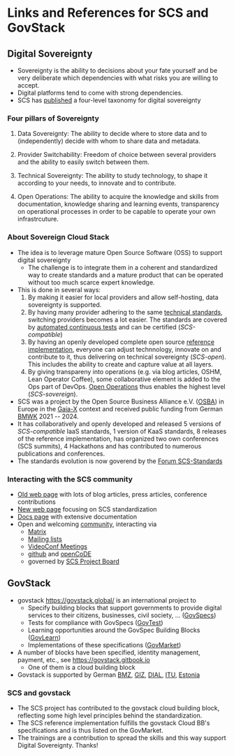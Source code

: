 # Links and References for SCS and GovStack

## Digital Sovereignty

* Sovereignty is the ability to decisions about your fate yourself and be very
  deliberate which dependencies with what risks you are willing to accept.
* Digital platforms tend to come with strong dependencies.
* SCS has
  [published](https://the-report.cloud/why-digital-sovereignty-is-more-than-mere-legal-compliance/)
  a four-level taxonomy for digital sovereignty

### Four pillars of Sovereignty

1. Data Sovereignty: The ability to decide where to store data and to (independently)
   decide with whom to share data and metadata.

2. Provider Switchability: Freedom of choice between several providers and
   the ability to easily switch between them.

3. Technical Sovereignty: The ability to study technology, to shape it according
   to your needs, to innovate and to contribute.

4. Open Operations: The ability to acquire the knowledge and skills from
   documentation, knowledge sharing and learning events, transparency on
   operational processes in order to be capable to operate your own
   infrastrcuture.

### About Sovereign Cloud Stack
* The idea is to leverage mature Open Source Software (OSS) to support digital sovereignty
    - The challenge is to integrate them in a coherent and standardized way to create
      standards and a mature product that can be operated without too much scarce expert knowledge.
* This is done in several ways:
    1. By making it easier for local providers and allow self-hosting, data sovereignty is supported.
    2. By having many provider adhering to the same [technical standards](https://docs.scs.community/standards), switching providers becomes a lot easier. The standards are covered by [automated continuous tests](https://github.com/SovereignCloudStack/standards/Tests/) and can be certified (*SCS-compatible*)
    3. By having an openly developed complete open source [reference implementation](https://docs.scs.community/docs/category/releases), everyone
       can adjust technnology, innovate on and contribute to it, thus delivering on technical sovereignty (*SCS-open*). This includes the ability to create and capture value at all layers.
    4. By giving transpareny into operations (e.g. via blog articles, OSHM, Lean Operator Coffee),
       some collaborative element is added to the Ops part of DevOps. [Open Operations](https://openoperations.org/) thus enables the highest level (*SCS-sovereign*).
* SCS was a project by the Open Source Business Alliance e.V. ([OSBA](https://osb-alliance.de/)) in Europe in the [Gaia-X](https://gaia-x.eu/) context and received public funding from German [BMWK](https://bmwk.bund.de/) 2021 -- 2024.
* It has collaboratively and openly developed and released 5 versions of *SCS-compatible* IaaS standards,
  1 version of KaaS standards, 8 releases of the reference implementation, has organized two own conferences (SCS summits), 4 Hackathons and has contributed to numerous publications and conferences.
* The standards evolution is now goverend by the [Forum SCS-Standards](https://sovereigncloudstack.org/)

### Interacting with the SCS community
* [Old web page](https://scs.community/) with lots of blog articles, press articles, conference contributions
* [New web page](https://sovereigncloudstack.org/) focusing on SCS standardization
* [Docs page](https://docs.scs.community/) with extensive documentation
* Open and welcoming [community](https://docs.scs.community/community), interacting via
    - [Matrix](https://matrix.to/#/#scs-community:matrix.org)
    - [Mailing lists](https://scs.sovereignit.de/mailman3/postorius/lists/)
    - [VideoConf Meetings](https://docs.scs.community/community/collaboration)
    - [github](https://github.com/SovereignCloudStack) and [openCoDE](https://gitlab.opencode.de/sovereigncloudstack)
    - governed by [SCS Project Board](https://docs.scs.community/community/governance/project-board)

## GovStack
* govstack <https://govstack.global/> is an international project to
    - Specify building blocks that support governments to provide digital services to their citizens, businesses, civil society, ... ([GovSpecs](https://www.govstack.global/our-offerings/govspecs/)) 
    - Tests for compliance with GovSpecs ([GovTest](https://www.govstack.global/our-offerings/govtest/))
    - Learning opportunities around the GovSpec Building Blocks ([GovLearn](https://www.govstack.global/our-offerings/govlearn/))
    - Implementations of these specifications ([GovMarket](https://www.govstack.global/our-offerings/govmarket/)) 
* A number of blocks have been specified, identity management, payment, etc., see <https://govstack.gitbook.io>
    - One of them is a cloud building block
* Govstack is supported by German [BMZ](https://www.bmz.de/en), [GIZ](https://giz.de/), [DIAL](https://dial.global/), [ITU](https://itu.int), [Estonia](https://vm.ee/en)

### SCS and govstack
* The SCS project has contributed to the govstack cloud building block,
  reflecting some high level principles behind the standardization.
* The SCS reference implementation fulfills the govstack Cloud BB's
  specifications and is thus listed on the GovMarket.
* The trainings are a contribution to spread the skills and this way support
  Digital Sovereignty. Thanks!

